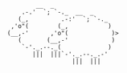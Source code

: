 ```
           __  _
       .-.'  `; `-._  __  _
      (_,         .-:'  `; `-._
    ,'o"(        (_,           )
   (__,-'      ,'o"(            )>
      (       (__,-'            )
       `-'._.--._(             )
          |||  |||`-'._.--._.-'
                     |||  |||
```
<!--
**punitsu/punitsu** is a ✨ _special_ ✨ repository because its `README.md` (this file) appears on your GitHub profile.

Here are some ideas to get you started:

- 🔭 I’m currently working on ...
- 🌱 I’m currently learning ...
- 👯 I’m looking to collaborate on ...
- 🤔 I’m looking for help with ...
- 💬 Ask me about ...
- 📫 How to reach me: ...
- 😄 Pronouns: ...
- ⚡ Fun fact: ...
-->
